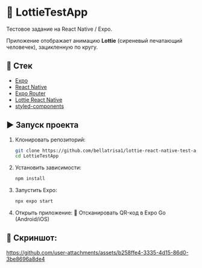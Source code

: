 # 📱 LottieTestApp

Тестовое задание на React Native / Expo.

Приложение отображает анимацию **Lottie** (сиреневый печатающий человечек), зацикленную по кругу.

## 🚀 Стек
- [Expo](https://expo.dev/)  
- [React Native](https://reactnative.dev/)  
- [Expo Router](https://expo.github.io/router/docs/)  
- [Lottie React Native](https://github.com/lottie-react-native/lottie-react-native)  
- [styled-components](https://styled-components.com/)

## ▶️ Запуск проекта

1. Клонировать репозиторий:
   ```bash
   git clone https://github.com/bellatrisa1/lottie-react-native-test-app.git
   cd LottieTestApp
1. Установить зависимости:
   ```bash
   npm install
   ```
2. Запустить Expo:

   ```bash
   npx expo start
   ```
3. Открыть приложение:
   📱 Отсканировать QR-код в Expo Go (Android/iOS)

## 📸 Скриншот:


https://github.com/user-attachments/assets/b258ffe4-3335-4d15-86d0-3be8696a8de4

